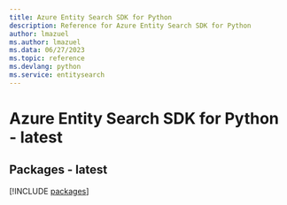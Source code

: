 ```yaml
---
title: Azure Entity Search SDK for Python
description: Reference for Azure Entity Search SDK for Python
author: lmazuel
ms.author: lmazuel
ms.data: 06/27/2023
ms.topic: reference
ms.devlang: python
ms.service: entitysearch
---
```

# Azure Entity Search SDK for Python - latest
## Packages - latest
[!INCLUDE [packages](entity-search-index.md)]